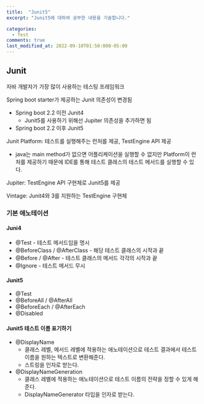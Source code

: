 ```yaml
---
title:  "Junit5"
excerpt: "Junit5에 대하여 공부한 내용을 기술합니다."

categories:
  - Test
comments: true
last_modified_at: 2022-09-10T01:50:000-05:00
---
```


## Junit
자바 개발자가 가장 많이 사용하는 테스팅 프레임워크

Spring boot starter가 제공하는 Junit 의존성이 변경됨
* Spring boot 2.2 이전 Junit4
  * Junit5를 사용하기 위해선 Jupiter 의존성을 추가하면 됨
* Spring boot 2.2 이후 Junit5

Junit Platform: 테스트를 실행해주는 런처를 제공, TestEngine API 제공
* java는 main method가 없으면 어플리케이션을 실행할 수 없지만 Platform이 런처를 제공하기 때문에 IDE를 통해 테스트 클래스의 테스트 메서드를 실행할 수 있다.

Jupiter: TestEngine API 구현체로 Junit5를 제공 

Vintage: Junit4와 3를 지원하는 TestEngine 구현체

### 기본 애노테이션
#### Juni4
* @Test - 테스트 메서드임을 명시
* @BeforeClass / @AfterClass - 해당 테스트 클래스의 시작과 끝
* @Before / @After - 테스트 클래스의 메서드 각각의 시작과 끝
* @Ignore - 테스트 메서드 무시

#### Junit5
* @Test
* @BeforeAll / @AfterAll
* @BeforeEach / @AfterEach
* @Disabled

#### Junit5 테스트 이름 표기하기
* @DisplayName
  * 클래스 레벨, 메서드 레벨에 적용하는 애노테이션으로 테스트 결과에서 테스트 이름을 원하는 텍스트로 변환해준다.
  * 스트링을 인자로 받는다.
* @DisplayNameGeneration
  * 클래스 레벨에 적용하는 애노테이션으로 테스트 이름의 전략을 정할 수 있게 해준다.
  * DisplayNameGenerator 타입을 인자로 받는다.